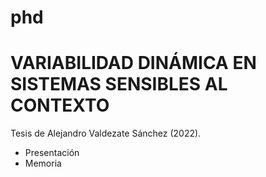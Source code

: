 # phd
VARIABILIDAD DINÁMICA EN SISTEMAS SENSIBLES AL CONTEXTO
============================================================

Tesis de Alejandro Valdezate Sánchez (2022).


- Presentación
- Memoria


